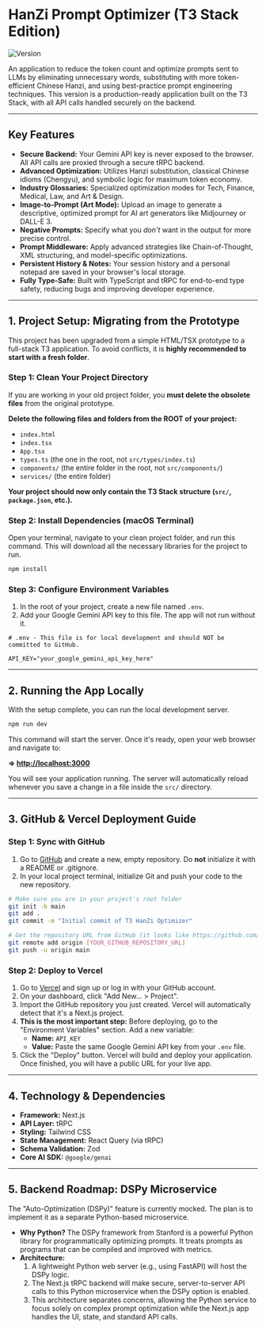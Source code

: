 
# HanZi Prompt Optimizer (T3 Stack Edition)

![Version](https://img.shields.io/badge/version-2.0.0-blue.svg)

An application to reduce the token count and optimize prompts sent to LLMs by eliminating unnecessary words, substituting with more token-efficient Chinese Hanzi, and using best-practice prompt engineering techniques. This version is a production-ready application built on the T3 Stack, with all API calls handled securely on the backend.

---

## Key Features

- **Secure Backend:** Your Gemini API key is never exposed to the browser. All API calls are proxied through a secure tRPC backend.
- **Advanced Optimization:** Utilizes Hanzi substitution, classical Chinese idioms (Chengyu), and symbolic logic for maximum token economy.
- **Industry Glossaries:** Specialized optimization modes for Tech, Finance, Medical, Law, and Art & Design.
- **Image-to-Prompt (Art Mode):** Upload an image to generate a descriptive, optimized prompt for AI art generators like Midjourney or DALL-E 3.
- **Negative Prompts:** Specify what you *don't* want in the output for more precise control.
- **Prompt Middleware:** Apply advanced strategies like Chain-of-Thought, XML structuring, and model-specific optimizations.
- **Persistent History & Notes:** Your session history and a personal notepad are saved in your browser's local storage.
- **Fully Type-Safe:** Built with TypeScript and tRPC for end-to-end type safety, reducing bugs and improving developer experience.

---

## 1. Project Setup: Migrating from the Prototype

This project has been upgraded from a simple HTML/TSX prototype to a full-stack T3 application. To avoid conflicts, it is **highly recommended to start with a fresh folder**.

### Step 1: Clean Your Project Directory

If you are working in your old project folder, you **must delete the obsolete files** from the original prototype.

**Delete the following files and folders from the ROOT of your project:**

-   `index.html`
-   `index.tsx`
-   `App.tsx`
-   `types.ts` (the one in the root, not `src/types/index.ts`)
-   `components/` (the entire folder in the root, not `src/components/`)
-   `services/` (the entire folder)

**Your project should now only contain the T3 Stack structure (`src/`, `package.json`, etc.).**

### Step 2: Install Dependencies (macOS Terminal)

Open your terminal, navigate to your clean project folder, and run this command. This will download all the necessary libraries for the project to run.

```bash
npm install
```

### Step 3: Configure Environment Variables

1.  In the root of your project, create a new file named `.env`.
2.  Add your Google Gemini API key to this file. The app will not run without it.

```.env
# .env - This file is for local development and should NOT be committed to GitHub.

API_KEY="your_google_gemini_api_key_here"
```

---

## 2. Running the App Locally

With the setup complete, you can run the local development server.

```bash
npm run dev
```

This command will start the server. Once it's ready, open your web browser and navigate to:

**=> [http://localhost:3000](http://localhost:3000)**

You will see your application running. The server will automatically reload whenever you save a change in a file inside the `src/` directory.

---

## 3. GitHub & Vercel Deployment Guide

### Step 1: Sync with GitHub

1.  Go to [GitHub](https://github.com) and create a new, empty repository. Do **not** initialize it with a README or .gitignore.
2.  In your local project terminal, initialize Git and push your code to the new repository.

```bash
# Make sure you are in your project's root folder
git init -b main
git add .
git commit -m "Initial commit of T3 HanZi Optimizer"

# Get the repository URL from GitHub (it looks like https://github.com/YourUsername/YourRepoName.git)
git remote add origin [YOUR_GITHUB_REPOSITORY_URL]
git push -u origin main
```

### Step 2: Deploy to Vercel

1.  Go to [Vercel](https://vercel.com) and sign up or log in with your GitHub account.
2.  On your dashboard, click "Add New... > Project".
3.  Import the GitHub repository you just created. Vercel will automatically detect that it's a Next.js project.
4.  **This is the most important step:** Before deploying, go to the "Environment Variables" section. Add a new variable:
    -   **Name:** `API_KEY`
    -   **Value:** Paste the same Google Gemini API key from your `.env` file.
5.  Click the "Deploy" button. Vercel will build and deploy your application. Once finished, you will have a public URL for your live app.

---

## 4. Technology & Dependencies

-   **Framework:** Next.js
-   **API Layer:** tRPC
-   **Styling:** Tailwind CSS
-   **State Management:** React Query (via tRPC)
-   **Schema Validation:** Zod
-   **Core AI SDK:** `@google/genai`

---

## 5. Backend Roadmap: DSPy Microservice

The "Auto-Optimization (DSPy)" feature is currently mocked. The plan is to implement it as a separate Python-based microservice.

-   **Why Python?** The DSPy framework from Stanford is a powerful Python library for programmatically optimizing prompts. It treats prompts as programs that can be compiled and improved with metrics.
-   **Architecture:**
    1.  A lightweight Python web server (e.g., using FastAPI) will host the DSPy logic.
    2.  The Next.js tRPC backend will make secure, server-to-server API calls to this Python microservice when the DSPy option is enabled.
    3.  This architecture separates concerns, allowing the Python service to focus solely on complex prompt optimization while the Next.js app handles the UI, state, and standard API calls.
